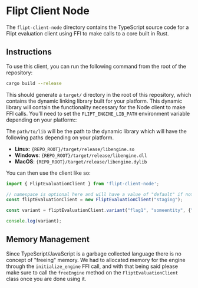 # Flipt Client Node
The `flipt-client-node` directory contains the TypeScript source code for a Flipt evaluation client using FFI to make calls to a core built in Rust.

## Instructions

To use this client, you can run the following command from the root of the repository:

```bash
cargo build --release
```

This should generate a `target/` directory in the root of this repository, which contains the dynamic linking library built for your platform. This dynamic library will contain the functionality necessary for the Node client to make FFI calls. You'll need to set the `FLIPT_ENGINE_LIB_PATH` environment variable depending on your platform::

The `path/to/lib` will be the path to the dynamic library which will have the following paths depending on your platform.

- **Linux**: `{REPO_ROOT}/target/release/libengine.so`
- **Windows**: `{REPO_ROOT}/target/release/libengine.dll`
- **MacOS**: `{REPO_ROOT}/target/release/libengine.dylib`

You can then use the client like so:

```typescript
import { FliptEvaluationClient } from 'flipt-client-node';

// namespace is optional here and will have a value of "default" if not specified.
const fliptEvaluationClient = new FliptEvaluationClient("staging");

const variant = fliptEvaluationClient.variant("flag1", "someentity", {"fizz": "buzz"});

console.log(variant);
```

## Memory Management

Since TypeScript/JavaScript is a garbage collected language there is no concept of "freeing" memory. We had to allocated memory for the engine through the `initialize_engine` FFI call, and with that being said please make sure to call the `freeEngine` method on the `FliptEvaluationClient` class once you are done using it.
